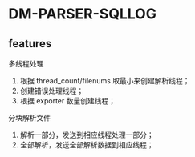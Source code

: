 # DM-PARSER-SQLLOG

## features

多线程处理
1. 根据 thread_count/filenums 取最小来创建解析线程；
2. 创建错误处理线程；
3. 根据 exporter 数量创建线程；

分块解析文件
1. 解析一部分，发送到相应线程处理一部分；
2. 全部解析，发送全部解析数据到相应线程；
